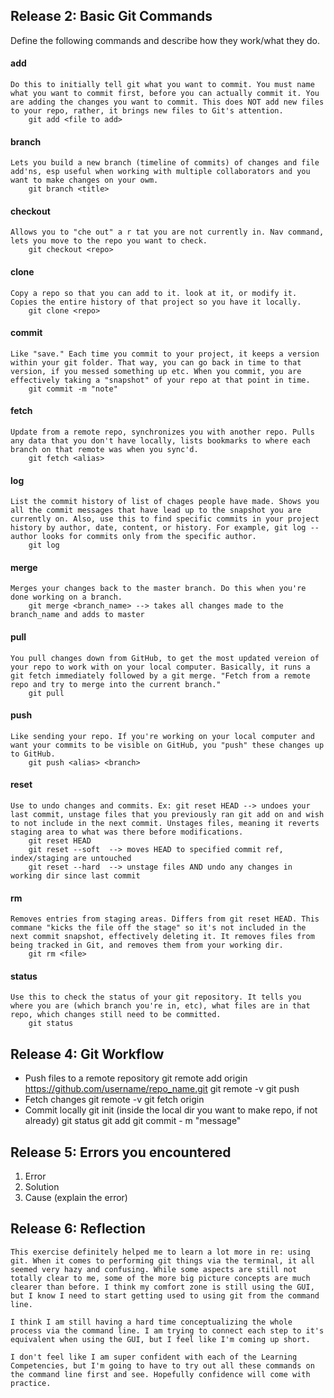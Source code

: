 ## Release 2: Basic Git Commands
Define the following commands and describe how they work/what they do.  


#### add
	Do this to initially tell git what you want to commit. You must name what you want to commit first, before you can actually commit it. You are adding the changes you want to commit. This does NOT add new files to your repo, rather, it brings new files to Git's attention. 
		git add <file to add>

#### branch
	Lets you build a new branch (timeline of commits) of changes and file add'ns, esp useful when working with multiple collaborators and you want to make changes on your owm.
		git branch <title> 

#### checkout
	Allows you to "che out" a r tat you are not currently in. Nav command, lets you move to the repo you want to check.
		git checkout <repo>

#### clone
	Copy a repo so that you can add to it. look at it, or modify it. Copies the entire history of that project so you have it locally. 
		git clone <repo>

#### commit
	Like "save." Each time you commit to your project, it keeps a version within your git folder. That way, you can go back in time to that version, if you messed something up etc. When you commit, you are effectively taking a "snapshot" of your repo at that point in time.
		git commit -m "note"

#### fetch
	Update from a remote repo, synchronizes you with another repo. Pulls any data that you don't have locally, lists bookmarks to where each branch on that remote was when you sync'd.
		git fetch <alias>

#### log
	List the commit history of list of chages people have made. Shows you all the commit messages that have lead up to the snapshot you are currently on. Also, use this to find specific commits in your project history by author, date, content, or history. For example, git log --author looks for commits only from the specific author. 
		git log

#### merge
	Merges your changes back to the master branch. Do this when you're done working on a branch.
		git merge <branch_name> --> takes all changes made to the branch_name and adds to master

#### pull
	You pull changes down from GitHub, to get the most updated vereion of your repo to work with on your local computer. Basically, it runs a git fetch immediately followed by a git merge. "Fetch from a remote repo and try to merge into the current branch."
		git pull

#### push
	Like sending your repo. If you're working on your local computer and want your commits to be visible on GitHub, you "push" these changes up to GitHub. 
		git push <alias> <branch>

#### reset
	Use to undo changes and commits. Ex: git reset HEAD --> undoes your last commit, unstage files that you previously ran git add on and wish to not include in the next commit. Unstages files, meaning it reverts staging area to what was there before modifications. 
		git reset HEAD
		git reset --soft  --> moves HEAD to specified commit ref, index/staging are untouched
		git reset --hard  --> unstage files AND undo any changes in working dir since last commit

#### rm
	Removes entries from staging areas. Differs from git reset HEAD. This commane "kicks the file off the stage" so it's not included in the next commit snapshot, effectively deleting it. It removes files from being tracked in Git, and removes them from your working dir.
		git rm <file>

#### status
	Use this to check the status of your git repository. It tells you where you are (which branch you're in, etc), what files are in that repo, which changes still need to be committed.
		git status


## Release 4: Git Workflow

- Push files to a remote repository
		git remote add origin https://github.com/username/repo_name.git
		git remote -v
		git push
- Fetch changes
		git remote -v
		git fetch origin
- Commit locally
		git init (inside the local dir you want to make repo, if not already)
		git status
		git add <file>
		git commit - m "message"

## Release 5: Errors you encountered
1. Error
2. Solution
3. Cause (explain the error)

## Release 6: Reflection

	This exercise definitely helped me to learn a lot more in re: using git. When it comes to performing git things via the terminal, it all seemed very hazy and confusing. While some aspects are still not totally clear to me, some of the more big picture concepts are much clearer than before. I think my comfort zone is still using the GUI, but I know I need to start getting used to using git from the command line.

	I think I am still having a hard time conceptualizing the whole process via the command line. I am trying to connect each step to it's equivalent when using the GUI, but I feel like I'm coming up short. 

	I don't feel like I am super confident with each of the Learning Competencies, but I'm going to have to try out all these commands on the command line first and see. Hopefully confidence will come with practice. 